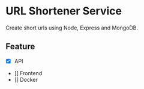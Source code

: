 # URL Shortener Service
Create short urls using Node, Express and MongoDB.

## Feature
- [x] API
- [] Frontend
- [] Docker